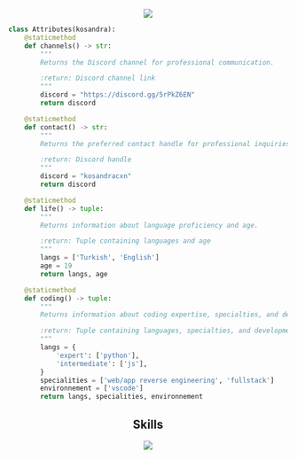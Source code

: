 

<p href="https://discord.com/users/1017790709631295510" align="center" width="1000px">
    <img src="https://lanyard.cnrad.dev/api/1017790709631295510"/>
</p>

```python
class Attributes(kosandra):
    @staticmethod
    def channels() -> str:
        """
        Returns the Discord channel for professional communication.

        :return: Discord channel link
        """
        discord = "https://discord.gg/5rPkZ6EN"
        return discord

    @staticmethod
    def contact() -> str:
        """
        Returns the preferred contact handle for professional inquiries.

        :return: Discord handle
        """
        discord = "kosandracxn"
        return discord

    @staticmethod
    def life() -> tuple:
        """
        Returns information about language proficiency and age.

        :return: Tuple containing languages and age
        """
        langs = ['Turkish', 'English']
        age = 19
        return langs, age

    @staticmethod
    def coding() -> tuple:
        """
        Returns information about coding expertise, specialties, and development environment.

        :return: Tuple containing languages, specialties, and development environment
        """
        langs = {
            'expert': ['python'],
            'intermediate': ['js'],
        }
        specialities = ['web/app reverse engineering', 'fullstack']
        environnement = ['vscode']
        return langs, specialities, environnement
```
<h2 align="center">Skills </h2>

<p align="center">
  <a href="https://skillicons.dev">
    <img src="https://skillicons.dev/icons?i=python,vscode,js" />
  </a>
</p>

<p href="https://discord.com/users/1017790709631295510" align="center">
    <img alt="" src="https://github-readme-stats.vercel.app/api?username=kosandracxn&theme=tokyonight&show_icons=true">
</p>

